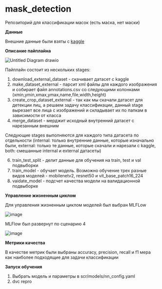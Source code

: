 mask_detection
==============================

Репозиторий для классификации масок (есть маска, нет маски)

**Данные**

Внешние данные были взяты с [kaggle](https://www.kaggle.com/datasets/andrewmvd/face-mask-detection)

**Описание пайплайна**

![Untitled Diagram drawio](https://user-images.githubusercontent.com/103132748/173438512-78498ee3-a48f-4bb0-8ec2-6b7c1614c527.png)

Пайплайн состоит из нескольких stages:
1. download_external_dataset - скачивает датасет с kaggle
2. make_dataset_external - парсит xml файлы для каждого изображения и собирает файл annotations.csv со следующими колонками (xmin,ymin,xmax,ymax,name,file,width,height)
3. create_crop_dataset_external - так как мы скачали датасет для детекции лиц, а решаем задачу классификации, данный stage вырезает все лица с изображений и складывает их по папкам в зависимости от класса
4. merge_dataset - мерджит исходный внутренний датасет с нарезанным внешним

Следующие stages выполняются для каждого типа датасета по отдельности (internal: только внутренние данные, которые изначально были, external: только те данные, которые скачали и нарезали с kaggle, both: смешанные internal и external датасеты)

6. train_test_split - делит данные для обучения на train, test и val подвыборки
7. train_model - обучает модель. Возможно обучение трех разные видов моделей - mobilenetv2, resnet50 и vit_base_patch16_224
8. vaidate_model - подсчет качества модели на валидационной подвыборке


**Управление жизненным циклом**

Для управления жизненным циклом моделей был выбран MLFLow

![image](https://user-images.githubusercontent.com/103132748/173439840-652850bb-5348-45f7-a9a0-f5e9c207848b.png)

MLFlow был развернут по сценарию 4

![image](https://user-images.githubusercontent.com/103132748/173440002-7a3bc0cb-962a-48b9-af36-4772574a6196.png)


**Метрики качества**

В качестве метрик были выбраны accuracy, precision, recall и f1 мера как наиболее подходящие для задачи классификации

**Запуск обучения**

1. Выбрать модель и параметры в scr/models/nn_config.yaml
2. dvc repro
